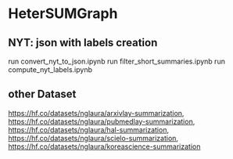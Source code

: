 # HeterSUMGraph
## NYT: json with labels creation
run convert_nyt_to_json.ipynb
run filter_short_summaries.ipynb
run compute_nyt_labels.ipynb

## other Dataset
https://hf.co/datasets/nglaura/arxivlay-summarization,
https://hf.co/datasets/nglaura/pubmedlay-summarization,
https://hf.co/datasets/nglaura/hal-summarization,
https://hf.co/datasets/nglaura/scielo-summarization,
https://hf.co/datasets/nglaura/koreascience-summarization